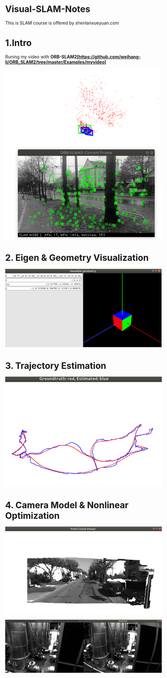 # Visual-SLAM-Notes
This is SLAM course is offered by shenlanxueyuan.com 

# 1.Intro

Runing my video with **ORB-SLAM2[https://github.com/weihang-li/ORB_SLAM2/tree/master/Examples/myvideo]**

![myvideo](./1.Intro/myvideo.png)

# 2. Eigen & Geometry Visualization

![visualization](./2.Rigid_Body_Motion/visualization.png)

# 3. Trajectory Estimation

![trajectory](./3.Lie_Group/trajectory.png)

# 4. Camera Model & Nonlinear Optimization

![trajectory](./4.CameraModel_NonlinearOptimization/img/pointcloud.png)

![trajectory](./4.CameraModel_NonlinearOptimization/img/image_undistorted.png)

